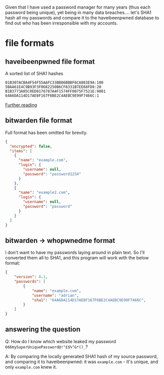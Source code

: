 Given that I have used a password manager for many years (thus each password being unique), yet being in many data breaches.... let's SHA1 hash all my passwords and compare it to the haveibeenpwned database to find out who has been irresponsible with my accounts.


# file formats
## haveibeenpwned file format
A sorted list of SHA1 hashes
```
01B307ACBA4F54F55AAFC33BB06BBBF6CA803E9A:100
5BAA61E4C9B93F3F0682250B6CF8331B7EE68FD8:20
B1B3773A05C0ED0176787A4F1574FF0075F7521E:9001
64A6DA114D17AE8F167F6BE2C4AEBC9E99F7466C:1
```

[Further reading](https://haveibeenpwned.com/Passwords)

## bitwarden file format
Full format has been omitted for brevity.
```json
{
  "encrypted": false,
  "items": [
    {
      "name": "example.com",
      "login": {
        "username": null,
        "password": "password1234"
      }
    },
    {
      "name": "example2.com",
      "login": {
        "username": null,
        "password": "password"
      }
    }
  ]
}
```

## bitwarden -> whopwnedme format
I don't want to have my passwords laying around in plain text. So I'll converted them all to SHA1, and this program will work with the below format:
```json
{
    "version": 0.1,
    "passwords": [
        {
            "name": "example.com",
            "username": "adrian",
            "sha1": "64A6DA114D17AE8F167F6BE2C4AEBC9E99F7466C",
        }
    ]
}
```

## answering the question
Q: How do I know which website leaked my password `666mySuperUniquePassword@!"£$%^&*()_`?

A: By comparing the locally generated SHA1 hash of my source password, and comparing it to haveibeenpwned: it was `example.com` - It's unique, and only `example.com` knew it.